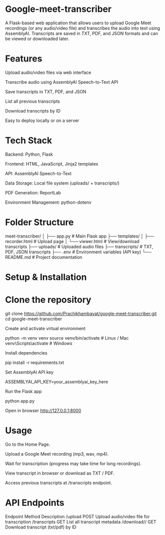 # Google-meet-transcriber

A Flask-based web application that allows users to upload Google Meet recordings (or any audio/video file) and transcribes the audio into text using AssemblyAI. Transcripts are saved in TXT, PDF, and JSON formats and can be viewed or downloaded later.

# Features

Upload audio/video files via web interface

Transcribe audio using AssemblyAI Speech-to-Text API

Save transcripts in TXT, PDF, and JSON

List all previous transcripts

Download transcripts by ID

Easy to deploy locally or on a server

# Tech Stack

Backend: Python, Flask

Frontend: HTML, JavaScript, Jinja2 templates

API: AssemblyAI Speech-to-Text

Data Storage: Local file system (uploads/ + transcripts/)

PDF Generation: ReportLab

Environment Management: python-dotenv

# Folder Structure
meet-transcriber/
│
├── app.py                   # Main Flask app
├── templates/
│   ├── recorder.html        # Upload page
│   └── viewer.html          # View/download transcripts
├── uploads/                 # Uploaded audio files
├── transcripts/             # TXT, PDF, JSON transcripts
├── .env                     # Environment variables (API key)
└── README.md                # Project documentation

# Setup & Installation

# Clone the repository

git clone https://github.com/Prachikhambayat/google-meet-transcriber.git
cd google-meet-transcriber


Create and activate virtual environment

python -m venv venv
source venv/bin/activate        # Linux / Mac
venv\Scripts\activate           # Windows


Install dependencies

pip install -r requirements.txt


Set AssemblyAI API key

ASSEMBLYAI_API_KEY=your_assemblyai_key_here


Run the Flask app

python app.py


Open in browser
http://127.0.0.1:8000

# Usage

Go to the Home Page.

Upload a Google Meet recording (mp3, wav, mp4).

Wait for transcription (progress may take time for long recordings).

View transcript in browser or download as TXT / PDF.

Access previous transcripts at /transcripts endpoint.

# API Endpoints
Endpoint	Method	Description
/upload	POST	Upload audio/video file for transcription
/transcripts	GET	List all transcript metadata
/download/<tid>/<ftype>	GET	Download transcript (txt/pdf) by ID
